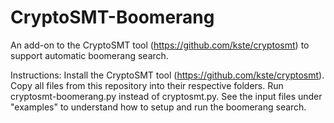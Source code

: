 # CryptoSMT-Boomerang
An add-on to the CryptoSMT tool (https://github.com/kste/cryptosmt) to support automatic boomerang search.

Instructions:
Install the CryptoSMT tool (https://github.com/kste/cryptosmt).
Copy all files from this repository into their respective folders.
Run cryptosmt-boomerang.py instead of cryptosmt.py.
See the input files under "examples" to understand how to setup and run the boomerang search.
